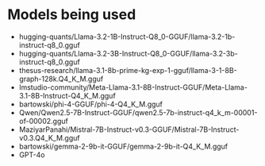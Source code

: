 # Models being used

- hugging-quants/Llama-3.2-1B-Instruct-Q8_0-GGUF/llama-3.2-1b-instruct-q8_0.gguf  
- hugging-quants/Llama-3.2-3B-Instruct-Q8_0-GGUF/llama-3.2-3b-instruct-q8_0.gguf  
- thesus-research/llama-3.1-8b-prime-kg-exp-1-gguf/llama-3-1-8B-graph-128k.Q4_K_M.gguf  
- lmstudio-community/Meta-Llama-3.1-8B-Instruct-GGUF/Meta-Llama-3.1-8B-Instruct-Q4_K_M.gguf
- bartowski/phi-4-GGUF/phi-4-Q4_K_M.gguf
- Qwen/Qwen2.5-7B-Instruct-GGUF/qwen2.5-7b-instruct-q4_k_m-00001-of-00002.gguf
- MaziyarPanahi/Mistral-7B-Instruct-v0.3-GGUF/Mistral-7B-Instruct-v0.3.Q4_K_M.gguf 
- bartowski/gemma-2-9b-it-GGUF/gemma-2-9b-it-Q4_K_M.gguf
- GPT-4o
